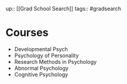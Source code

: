 ---
---
up:: [[Grad School Search]]
tags:: #gradsearch 

# Courses

- Developmental Psych
- Psychology of Personality
- Research Methods in Psychology
- Abnormal Psychology
- Cognitive Psychology
